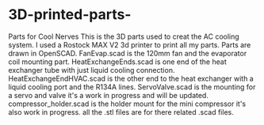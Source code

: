 # 3D-printed-parts-
Parts for Cool Nerves 
This is the 3D parts used to creat the AC cooling system.
I used a Rostock MAX V2 3d printer to print all my parts.
Parts are drawn in OpenSCAD.
FanEvap.scad is the 120mm fan and the evaporator coil mounting part.
HeatExchangeEnds.scad is one end of the heat exchanger tube with just liquid cooling connection.
HeatExchangeEndHVAC.scad is the other end to the heat exchanger with a liquid cooling port and the R134A lines.
ServoValve.scad is the mounting for a servo and valve it's a work in progress and will be updated.
compressor_holder.scad is the holder mount for the mini compressor it's also work in progress. 
all the .stl files are for there related .scad files.



